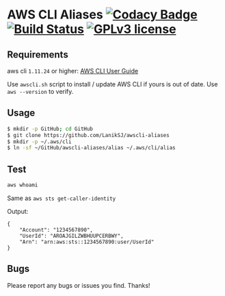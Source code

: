 # AWS CLI Aliases [![Codacy Badge](https://api.codacy.com/project/badge/Grade/8d6dd836703e4f37a636c7086fedf619)](https://www.codacy.com/app/LanikSJ/awscli-aliases?utm_source=github.com&amp;utm_medium=referral&amp;utm_content=LanikSJ/awscli-aliases&amp;utm_campaign=Badge_Grade) [![Build Status](https://travis-ci.com/LanikSJ/awscli-aliases.svg?branch=master)](https://travis-ci.com/LanikSJ/awscli-aliases) [![GPLv3 license](https://img.shields.io/badge/License-GPLv3-blue.svg)](http://perso.crans.org/besson/LICENSE.html)

## Requirements

aws cli ``1.11.24`` or higher:
[AWS CLI User Guide](http://docs.aws.amazon.com/cli/latest/userguide/installing.html)

Use ``awscli.sh`` script to install / update AWS CLI if yours is out of date. Use ``aws --version`` to verify.

## Usage

```bash
$ mkdir -p GitHub; cd GitHub
$ git clone https://github.com/LanikSJ/awscli-aliases
$ mkdir -p ~/.aws/cli
$ ln -sf ~/GitHub/awscli-aliases/alias ~/.aws/cli/alias
```
## Test

```bash
aws whoami
```
Same as ``aws sts get-caller-identity``

Output:

```
{
    "Account": "1234567890",
    "UserId": "AROAJGILZWBHUUPCERBWY",
    "Arn": "arn:aws:sts::1234567890:user/UserId"
}
```
## Bugs

Please report any bugs or issues you find. Thanks!
